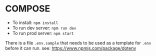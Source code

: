 COMPOSE
=======

* To install: `npm install`
* To run dev server: `npm run dev`
* To run prod server: `npm start`

There is a file `.env.sample` that needs to be used as a template for `.env` before it can run.
see: https://www.npmjs.com/package/dotenv